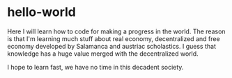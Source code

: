 # hello-world
Here I will learn how to code for making a progress in the world.
The reason is that I'm learning much stuff about real economy, decentralized and free economy developed by Salamanca and austriac scholastics.
I guess that knowledge has a huge value merged with the decentralized world. 

I hope to learn fast, we have no time in this decadent society.
